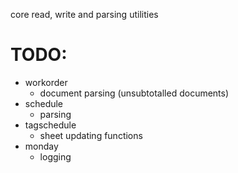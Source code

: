 core read, write and parsing utilities

# TODO:

- workorder
  - document parsing (unsubtotalled documents)
- schedule
  - parsing
- tagschedule
  - sheet updating functions
- monday
  - logging
